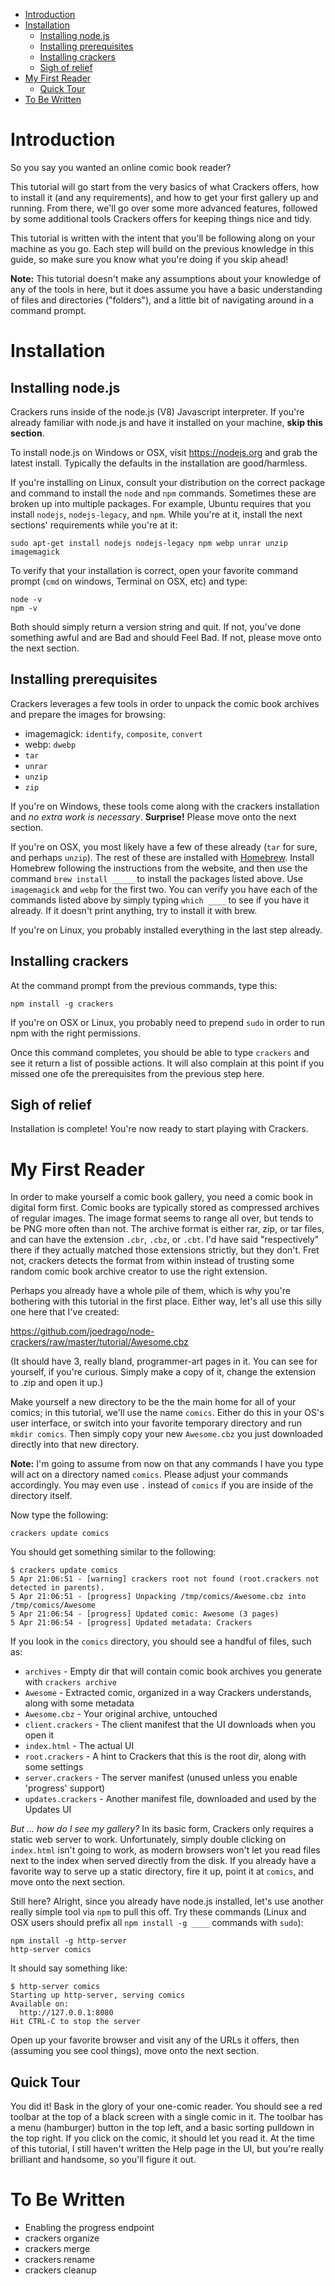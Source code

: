 - [Introduction](#introduction)
- [Installation](#installation)
  - [Installing node.js](#installing-nodejs)
  - [Installing prerequisites](#installing-prerequisites)
  - [Installing crackers](#installing-crackers)
  - [Sigh of relief](#sigh-of-relief)
- [My First Reader](#my-first-reader)
  - [Quick Tour](#quick-tour)
- [To Be Written](#to-be-written)

Introduction
============

So you say you wanted an online comic book reader?

This tutorial will go start from the very basics of what Crackers offers, how to install it (and any requirements), and how to get your first gallery up and running. From there, we'll go over some more advanced features, followed by some additional tools Crackers offers for keeping things nice and tidy.

This tutorial is written with the intent that you'll be following along on your machine as you go. Each step will build on the previous knowledge in this guide, so make sure you know what you're doing if you skip ahead!

**Note:** This tutorial doesn't make any assumptions about your knowledge of any of the tools in here, but it does assume you have a basic understanding of files and directories ("folders"), and a little bit of navigating around in a command prompt.

Installation
============

Installing node.js
------------------

Crackers runs inside of the node.js (V8) Javascript interpreter. If you're already familiar with node.js and have it installed on your machine, **skip this section**.

To install node.js on Windows or OSX, visit https://nodejs.org and grab the latest install. Typically the defaults in the installation are good/harmless.

If you're installing on Linux, consult your distribution on the correct package and command to install the ``node`` and `npm` commands. Sometimes these are broken up into multiple packages. For example, Ubuntu requires that you install `nodejs`, `nodejs-legacy`, and `npm`. While you're at it, install the next sections' requirements while you're at it:

    sudo apt-get install nodejs nodejs-legacy npm webp unrar unzip imagemagick

To verify that your installation is correct, open your favorite command prompt (`cmd` on windows, Terminal on OSX, etc) and type:

    node -v
    npm -v

Both should simply return a version string and quit. If not, you've done something awful and are Bad and should Feel Bad. If not, please move onto the next section.

Installing prerequisites
------------------------

Crackers leverages a few tools in order to unpack the comic book archives and prepare the images for browsing:

* imagemagick: `identify`, `composite`, `convert`
* webp: `dwebp`
* `tar`
* `unrar`
* `unzip`
* `zip`

If you're on Windows, these tools come along with the crackers installation and _no extra work is necessary_. **Surprise!** Please move onto the next section.

If you're on OSX, you most likely have a few of these already (`tar` for sure, and perhaps `unzip`). The rest of these are installed with [Homebrew](http://brew.sh/). Install Homebrew following the instructions from the website, and then use the command `brew install _____` to install the packages listed above. Use `imagemagick` and `webp` for the first two. You can verify you have each of the commands listed above by simply typing `which ____` to see if you have it already. If it doesn't print anything, try to install it with brew.

If you're on Linux, you probably installed everything in the last step already.

Installing crackers
-------------------

At the command prompt from the previous commands, type this:

    npm install -g crackers

If you're on OSX or Linux, you probably need to prepend `sudo` in order to run npm with the right permissions.

Once this command completes, you should be able to type `crackers` and see it return a list of possible actions. It will also complain at this point if you missed one ofe the prerequisites from the previous step here.

Sigh of relief
--------------

Installation is complete! You're now ready to start playing with Crackers.




My First Reader
===============

In order to make yourself a comic book gallery, you need a comic book in digital form first. Comic books are typically stored as compressed archives of regular images. The image format seems to range all over, but tends to be PNG more often than not. The archive format is either rar, zip, or tar files, and can have the extension `.cbr`, `.cbz`, or `.cbt`. I'd have said "respectively" there if they actually matched those extensions strictly, but they don't. Fret not, crackers detects the format from within instead of trusting some random comic book archive creator to use the right extension.

Perhaps you already have a whole pile of them, which is why you're bothering with this tutorial in the first place. Either way, let's all use this silly one here that I've created:

https://github.com/joedrago/node-crackers/raw/master/tutorial/Awesome.cbz

(It should have 3, really bland, programmer-art pages in it. You can see for yourself, if you're curious. Simply make a copy of it, change the extension to .zip and open it up.)

Make yourself a new directory to be the the main home for all of your comics; in this tutorial, we'll use the name `comics`. Either do this in your OS's user interface, or switch into your favorite temporary directory and run `mkdir comics`. Then simply copy your new `Awesome.cbz` you just downloaded directly into that new directory.

**Note:** I'm going to assume from now on that any commands I have you type will act on a directory named `comics`. Please adjust your commands accordingly. You may even use `.` instead of `comics` if you are inside of the directory itself.

Now type the following:

    crackers update comics

You should get something similar to the following:

    $ crackers update comics
    5 Apr 21:06:51 - [warning] crackers root not found (root.crackers not detected in parents).
    5 Apr 21:06:51 - [progress] Unpacking /tmp/comics/Awesome.cbz into /tmp/comics/Awesome
    5 Apr 21:06:54 - [progress] Updated comic: Awesome (3 pages)
    5 Apr 21:06:54 - [progress] Updated metadata: Crackers

If you look in the `comics` directory, you should see a handful of files, such as:

* `archives` - Empty dir that will contain comic book archives you generate with `crackers archive`
* `Awesome` - Extracted comic, organized in a way Crackers understands, along with some metadata
* `Awesome.cbz` - Your original archive, untouched
* `client.crackers` - The client manifest that the UI downloads when you open it
* `index.html` - The actual UI
* `root.crackers` - A hint to Crackers that this is the root dir, along with some settings
* `server.crackers` - The server manifest (unused unless you enable 'progress' support)
* `updates.crackers` - Another manifest file, downloaded and used by the Updates UI

_But ... how do I see my gallery?_ In its basic form, Crackers only requires a static web server to work. Unfortunately, simply double clicking on `index.html` isn't going to work, as modern browsers won't let you read files next to the index when served directly from the disk. If you already have a favorite way to serve up a static directory, fire it up, point it at `comics`, and move onto the next section.

Still here? Alright, since you already have node.js installed, let's use another really simple tool via `npm` to pull this off. Try these commands (Linux and OSX users should prefix all `npm install -g ____` commands with `sudo`):

    npm install -g http-server
    http-server comics

It should say something like:

    $ http-server comics
    Starting up http-server, serving comics
    Available on:
      http://127.0.0.1:8080
    Hit CTRL-C to stop the server

Open up your favorite browser and visit any of the URLs it offers, then (assuming you see cool things), move onto the next section.

Quick Tour
----------

You did it! Bask in the glory of your one-comic reader. You should see a red toolbar at the top of a black screen with a single comic in it. The toolbar has a menu (hamburger) button in the top left, and a basic sorting pulldown in the top right. If you click on the comic, it should let you read it. At the time of this tutorial, I still haven't written the Help page in the UI, but you're really brilliant and handsome, so you'll figure it out.


To Be Written
=============

* Enabling the progress endpoint
* crackers organize
* crackers merge
* crackers rename
* crackers cleanup
